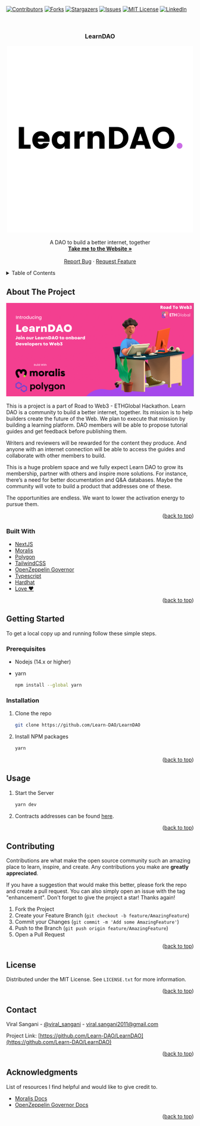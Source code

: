 <div id="top"></div>

[![Contributors][contributors-shield]][contributors-url]
[![Forks][forks-shield]][forks-url]
[![Stargazers][stars-shield]][stars-url]
[![Issues][issues-shield]][issues-url]
[![MIT License][license-shield]][license-url]
[![LinkedIn][linkedin-shield]][linkedin-url]

<!-- PROJECT LOGO -->
<br />
<div align="center">

  <h3 align="center">LearnDAO</h3>
  <img src="assets/LearnDAO.png" />

  <p align="center">
    A DAO to build a better internet, together
    <br />
    <a href="http://learn-dao.xyz/"><strong>Take me to the Website »</strong></a>
    <br />
    <br />
    <a href="https://github.com/Learn-DAO/LearnDAO/issues">Report Bug</a>
    ·
    <a href="https://github.com/Learn-DAO/LearnDAO/issues">Request Feature</a>
  </p>
</div>

<!-- TABLE OF CONTENTS -->
<details>
  <summary>Table of Contents</summary>
  <ol>
    <li>
      <a href="#about-the-project">About The Project</a>
      <ul>
        <li><a href="#built-with">Built With</a></li>
      </ul>
    </li>
    <li>
      <a href="#getting-started">Getting Started</a>
      <ul>
        <li><a href="#prerequisites">Prerequisites</a></li>
        <li><a href="#installation">Installation</a></li>
      </ul>
    </li>
    <li><a href="#usage">Usage</a></li>
    <li><a href="#contributing">Contributing</a></li>
    <li><a href="#license">License</a></li>
    <li><a href="#contact">Contact</a></li>
    <li><a href="#acknowledgments">Acknowledgments</a></li>
  </ol>
</details>

<!-- ABOUT THE PROJECT -->
## About The Project

[![Poster Image][product-screenshot]](https://learn-dao.xyz/)

This is a project is a part of Road to Web3 - ETHGlobal Hackathon. Learn DAO is a community to build a better internet, together. Its mission is to help builders create the future of the Web. We plan to execute that mission by building a learning platform. DAO members will be able to propose tutorial guides and get feedback before publishing them.

Writers and reviewers will be rewarded for the content they produce. And anyone with an internet connection will be able to access the guides and collaborate with other members to build.

This is a huge problem space and we fully expect Learn DAO to grow its membership, partner with others and inspire more solutions. For instance, there’s a need for better documentation and Q&A databases. Maybe the community will vote to build a product that addresses one of these.

The opportunities are endless. We want to lower the activation energy to pursue them.

<p align="right">(<a href="#top">back to top</a>)</p>

### Built With

- [NextJS](https://nextjs.org/)
- [Moralis](https://moralis.io/)
- [Polygon](https://polygon.technology/)
- [TailwindCSS](https://tailwindcss.com/)
- [OpenZeppelin Governor](https://blog.openzeppelin.com/governor-smart-contract/)
- [Typescript](https://www.typescriptlang.org/)
- [Hardhat](https://hardhat.org/)
- [Love ❤️](https://c.tenor.com/U45Q8YaJzBUAAAAC/moti-hearts.gif)

<p align="right">(<a href="#top">back to top</a>)</p>

<!-- GETTING STARTED -->
## Getting Started

To get a local copy up and running follow these simple steps.

### Prerequisites

- Nodejs (14.x or higher)
- yarn

  ```sh
  npm install --global yarn
  ```

### Installation

1. Clone the repo

   ```sh
   git clone https://github.com/Learn-DAO/LearnDAO
   ```

2. Install NPM packages

   ```sh
   yarn
   ```

<p align="right">(<a href="#top">back to top</a>)</p>

<!-- USAGE EXAMPLES -->
## Usage

1. Start the Server

   ```sh
   yarn dev
   ```

2. Contracts addresses can be found [here](https://github.com/Learn-DAO/LearnDAO/blob/main/utils/constants.ts).

<p align="right">(<a href="#top">back to top</a>)</p>

<!-- CONTRIBUTING -->
## Contributing

Contributions are what make the open source community such an amazing place to learn, inspire, and create. Any contributions you make are **greatly appreciated**.

If you have a suggestion that would make this better, please fork the repo and create a pull request. You can also simply open an issue with the tag "enhancement".
Don't forget to give the project a star! Thanks again!

1. Fork the Project
2. Create your Feature Branch (`git checkout -b feature/AmazingFeature`)
3. Commit your Changes (`git commit -m 'Add some AmazingFeature'`)
4. Push to the Branch (`git push origin feature/AmazingFeature`)
5. Open a Pull Request

<p align="right">(<a href="#top">back to top</a>)</p>

<!-- LICENSE -->
## License

Distributed under the MIT License. See `LICENSE.txt` for more information.

<p align="right">(<a href="#top">back to top</a>)</p>

<!-- CONTACT -->
## Contact

Viral Sangani - [@viral_sangani](https://twitter.com/viral_sangani_) - viral.sangani2011@gmail.com

Project Link: [https://github.com/Learn-DAO/LearnDAO](https://github.com/Learn-DAO/LearnDAO)

<p align="right">(<a href="#top">back to top</a>)</p>

<!-- ACKNOWLEDGMENTS -->
## Acknowledgments

List of resources I find helpful and would like to give credit to.

- [Moralis Docs](https://docs.moralis.io/introduction/readme)
- [OpenZeppelin Governor Docs](https://docs.openzeppelin.com/contracts/4.x/api/governance)

<p align="right">(<a href="#top">back to top</a>)</p>

<!-- MARKDOWN LINKS & IMAGES -->
<!-- https://www.markdownguide.org/basic-syntax/#reference-style-links -->
[contributors-shield]: https://img.shields.io/github/contributors/Learn-DAO/LearnDAO.svg?style=for-the-badge
[contributors-url]: https://github.com/Learn-DAO/LearnDAO/graphs/contributors
[forks-shield]: https://img.shields.io/github/forks/Learn-DAO/LearnDAO.svg?style=for-the-badge
[forks-url]: https://github.com/Learn-DAO/LearnDAO/network/members
[stars-shield]: https://img.shields.io/github/stars/Learn-DAO/LearnDAO.svg?style=for-the-badge
[stars-url]: https://github.com/Learn-DAO/LearnDAO/stargazers
[issues-shield]: https://img.shields.io/github/issues/Learn-DAO/LearnDAO.svg?style=for-the-badge
[issues-url]: https://github.com/Learn-DAO/LearnDAO/issues
[license-shield]: https://img.shields.io/github/license/Learn-DAO/LearnDAO.svg?style=for-the-badge
[license-url]: https://github.com/Learn-DAO/LearnDAO/blob/main/LICENSE.txt
[linkedin-shield]: https://img.shields.io/badge/-LinkedIn-black.svg?style=for-the-badge&logo=linkedin&colorB=555
[linkedin-url]: https://www.linkedin.com/in/viral-sangani/
[product-screenshot]: assets/learn-dao-banner.png
